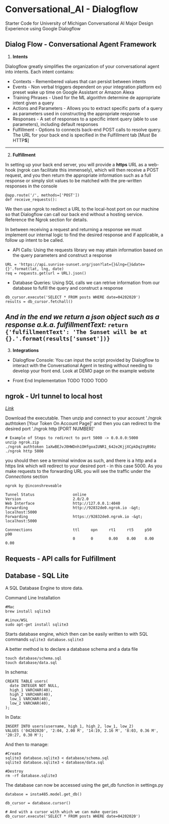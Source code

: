 # Conversational_AI - Dialogflow
Starter Code for University of Michigan Conversational AI Major Design Experience using Google Dialogflow 




## Dialog Flow - Conversational Agent Framework

1. **Intents**

Dialogflow greatly simplifies the organization of your conversational agent into intents. Each intent contains:
- Contexts - Remembered values that can persist between intents
- Events - Non verbal triggers dependent on your integration platform ex) preset wake up time on Google Assistant or Amazon Alexa
- Training Phrases - Used for the ML algorithm determine de appropriate intent given a query
- Actions and Parameters - Allows you to extract specific parts of a query as parameters used in constructing the appropriate response
- Responses - A set of responses to a specific intent query (able to use parameters), including default responses
- Fulfillment - Options to connects back-end POST calls to resolve query. The URL for your back end is specified in the Fulfillment tab [Must Be HTTP**S**]

---

2. **Fulfillment**

In setting up your back end server, you will provide a **https** URL as a web-hook (ngrok can facilitate this immensely), which will then receive a POST request, and you then return the appropriate information such as a full response or simply slot values to be matched with the pre-written responses in the console
```
@app.route('/', methods=['POST'])
def receive_requests():
```

We then use ngrok to redirect a URL to the local-host port on our machine so that Dialogflow can call our back end without a hosting service. Reference the Ngrok section for details.

In between receiving a request and returning a response we must implement our internal logic to find the desired response and if applicable, a follow up intent to be called.
- API Calls: Using the requests library we may attain information based on the query parameters and construct a response 
```
URL = 'https://api.sunrise-sunset.org/json?lat={}&lng={}&date={}'.format(lat, lng, date)
req = requests.get(url = URL).json()
```
- Database Queries: Using SQL calls we can retrive information from our database to fufill the query and construct a response
```
db_cursor.execute('SELECT * FROM posts WHERE date=04202020')
results = db_cursor.fetchall()
```

*And in the end we return a json object such as a response a.k.a. fulfillmentText:*
`return {'fulfillmentText': 'The Sunset will be at {}.'.format(results['sunset'])}`
---

3. **Integrations**
- Dialogflow Console: You can input the script provided by Dialogflow to interact with the Conversational Agent in testing without needing to develop your front end. Look at DEMO page on the example website

- Front End Implementation 
	TODO
	TODO
	TODO


## ngrok - Url tunnel to local host
*[Link](https://ngrok.com/)*

Download the executable. Then unzip and connect to your account './ngrok authtoken [Your Token On Account Page]' and then you can redirect to the desired port './ngrok http [PORT NUMBER]'

```
# Example of Steps to redirect to port 5000 -> 0.0.0.0:5000
unzip ngrok.zip
./ngrok authtoken 1aXwBEJvJ0HWDnh1OHfgoaIUNR1_642e2KjjXCpkDq1VgB98z
./ngrok http 5000
```

you should then see a terminal window as such, and there is a http and a https link which will redirect to your desired port - in this case 5000. As you make requests to the forwarding URL you will see the traffic under the *Connections* section

```
ngrok by @inconshreveable

Tunnel Status                 online
Version                       2.0/2.0
Web Interface                 http://127.0.0.1:4040
Forwarding                    http://92832de0.ngrok.io -&gt; localhost:5000
Forwarding                    https://92832de0.ngrok.io -&gt; localhost:5000

Connnections                  ttl     opn     rt1     rt5     p50     p90
                              0       0       0.00    0.00    0.00    0.00
```


## Requests - API calls for Fulfillment 


## Database - SQL Lite
A SQL Database Engine to store data. 

Command Line Installation
```
#Mac 
brew install sqlite3

#Linux/WSL 
sudo apt-get install sqlite3
```

Starts database engine, which then can be easily written to with SQL commands
```sqlite3 database.sqlite3```

A better method is to declare a database schema and a data file

```
touch database/schema.sql
touch database/data.sql
```

In schema:
```
CREATE TABLE users(
  date INTEGER NOT NULL,
  high_1 VARCHAR(40),
  high_2 VARCHAR(40),
  low_1 VARCHAR(40),
  low_2 VARCHAR(40),
);
```

In Data:
```
INSERT INTO users(username, high_1, high_2, low_1, low_2)
VALUES ('04202020', '2:04, 2.00 M', '14:19, 2.16 M', '8:03, 0.36 M', '20:27, 0.30 M');
```

And then to manage:
```
#Create
sqlite3 database.sqlite3 < database/schema.sql
sqlite3 database.sqlite3 < database/data.sql

#Destroy
rm -rf database.sqlite3
```

The database can now be accessed using the get_db function in settings.py 
```
database = insta485.model.get_db()

db_cursor = database.cursor()

# And with a cursor with which we can make queries
db_cursor.execute('SELECT * FROM posts WHERE date=04202020')
```
















